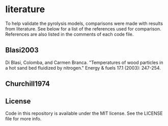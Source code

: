 # literature

To help validate the pyrolysis models, comparisons were made with results from literature. See below for a list of the references used for comparison. References are also listed in the comments of each code file.

## Blasi2003
Di Blasi, Colomba, and Carmen Branca. "Temperatures of wood particles in a hot sand bed fluidized by 
nitrogen." Energy & fuels 17.1 (2003): 247-254.

## Churchill1974

## License
Code in this repository is available under the MIT license. See the LICENSE file for more info.
